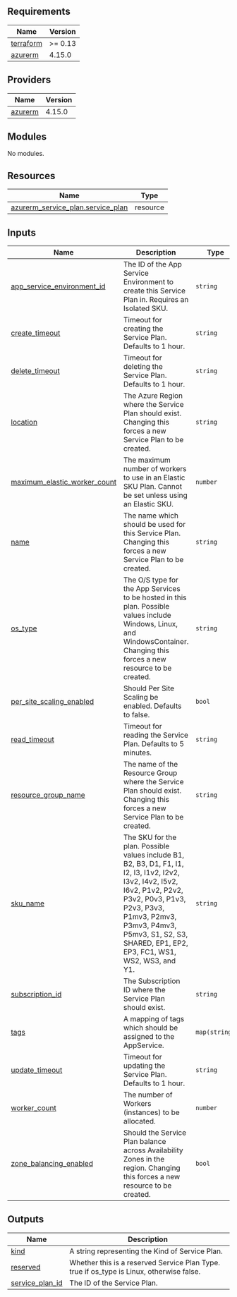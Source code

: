 ## Requirements

| Name | Version |
|------|---------|
| <a name="requirement_terraform"></a> [terraform](#requirement\_terraform) | >= 0.13 |
| <a name="requirement_azurerm"></a> [azurerm](#requirement\_azurerm) | 4.15.0 |

## Providers

| Name | Version |
|------|---------|
| <a name="provider_azurerm"></a> [azurerm](#provider\_azurerm) | 4.15.0 |

## Modules

No modules.

## Resources

| Name | Type |
|------|------|
| [azurerm_service_plan.service_plan](https://registry.terraform.io/providers/hashicorp/azurerm/4.15.0/docs/resources/service_plan) | resource |

## Inputs

| Name | Description | Type | Default | Required |
|------|-------------|------|---------|:--------:|
| <a name="input_app_service_environment_id"></a> [app\_service\_environment\_id](#input\_app\_service\_environment\_id) | The ID of the App Service Environment to create this Service Plan in. Requires an Isolated SKU. | `string` | `null` | no |
| <a name="input_create_timeout"></a> [create\_timeout](#input\_create\_timeout) | Timeout for creating the Service Plan. Defaults to 1 hour. | `string` | `"1h"` | no |
| <a name="input_delete_timeout"></a> [delete\_timeout](#input\_delete\_timeout) | Timeout for deleting the Service Plan. Defaults to 1 hour. | `string` | `"1h"` | no |
| <a name="input_location"></a> [location](#input\_location) | The Azure Region where the Service Plan should exist. Changing this forces a new Service Plan to be created. | `string` | n/a | yes |
| <a name="input_maximum_elastic_worker_count"></a> [maximum\_elastic\_worker\_count](#input\_maximum\_elastic\_worker\_count) | The maximum number of workers to use in an Elastic SKU Plan. Cannot be set unless using an Elastic SKU. | `number` | `null` | no |
| <a name="input_name"></a> [name](#input\_name) | The name which should be used for this Service Plan. Changing this forces a new Service Plan to be created. | `string` | n/a | yes |
| <a name="input_os_type"></a> [os\_type](#input\_os\_type) | The O/S type for the App Services to be hosted in this plan. Possible values include Windows, Linux, and WindowsContainer. Changing this forces a new resource to be created. | `string` | n/a | yes |
| <a name="input_per_site_scaling_enabled"></a> [per\_site\_scaling\_enabled](#input\_per\_site\_scaling\_enabled) | Should Per Site Scaling be enabled. Defaults to false. | `bool` | `false` | no |
| <a name="input_read_timeout"></a> [read\_timeout](#input\_read\_timeout) | Timeout for reading the Service Plan. Defaults to 5 minutes. | `string` | `"5m"` | no |
| <a name="input_resource_group_name"></a> [resource\_group\_name](#input\_resource\_group\_name) | The name of the Resource Group where the Service Plan should exist. Changing this forces a new Service Plan to be created. | `string` | n/a | yes |
| <a name="input_sku_name"></a> [sku\_name](#input\_sku\_name) | The SKU for the plan. Possible values include B1, B2, B3, D1, F1, I1, I2, I3, I1v2, I2v2, I3v2, I4v2, I5v2, I6v2, P1v2, P2v2, P3v2, P0v3, P1v3, P2v3, P3v3, P1mv3, P2mv3, P3mv3, P4mv3, P5mv3, S1, S2, S3, SHARED, EP1, EP2, EP3, FC1, WS1, WS2, WS3, and Y1. | `string` | n/a | yes |
| <a name="input_subscription_id"></a> [subscription\_id](#input\_subscription\_id) | The Subscription ID where the Service Plan should exist. | `string` | n/a | yes |
| <a name="input_tags"></a> [tags](#input\_tags) | A mapping of tags which should be assigned to the AppService. | `map(string)` | `{}` | no |
| <a name="input_update_timeout"></a> [update\_timeout](#input\_update\_timeout) | Timeout for updating the Service Plan. Defaults to 1 hour. | `string` | `"1h"` | no |
| <a name="input_worker_count"></a> [worker\_count](#input\_worker\_count) | The number of Workers (instances) to be allocated. | `number` | `null` | no |
| <a name="input_zone_balancing_enabled"></a> [zone\_balancing\_enabled](#input\_zone\_balancing\_enabled) | Should the Service Plan balance across Availability Zones in the region. Changing this forces a new resource to be created. | `bool` | `false` | no |

## Outputs

| Name | Description |
|------|-------------|
| <a name="output_kind"></a> [kind](#output\_kind) | A string representing the Kind of Service Plan. |
| <a name="output_reserved"></a> [reserved](#output\_reserved) | Whether this is a reserved Service Plan Type. true if os\_type is Linux, otherwise false. |
| <a name="output_service_plan_id"></a> [service\_plan\_id](#output\_service\_plan\_id) | The ID of the Service Plan. |
